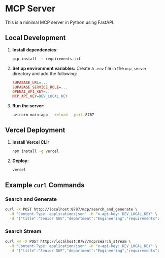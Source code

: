 # MCP Server

This is a minimal MCP server in Python using FastAPI.

## Local Development

1.  **Install dependencies:**
    ```bash
    pip install -r requirements.txt
    ```

2.  **Set up environment variables:**
    Create a `.env` file in the `mcp_server` directory and add the following:
    ```ini
    SUPABASE_URL=...
    SUPABASE_SERVICE_ROLE=...
    OPENAI_API_KEY=...
    MCP_API_KEY=DEV_LOCAL_KEY
    ```

3.  **Run the server:**
    ```bash
    uvicorn main:app --reload --port 8787
    ```

## Vercel Deployment

1.  **Install Vercel CLI:**
    ```bash
    npm install -g vercel
    ```

2.  **Deploy:**
    ```bash
    vercel
    ```

## Example `curl` Commands

### Search and Generate
```bash
curl -X POST http://localhost:8787/mcp/search_and_generate \
  -H "Content-Type: application/json" -H "x-api-key: DEV_LOCAL_KEY" \
  -d '{"title":"Senior SWE","department":"Engineering","requirements":["Python","Postgres"]}'
```

### Search Stream
```bash
curl -N -X POST http://localhost:8787/mcp/search_stream \
  -H "Content-Type: application/json" -H "x-api-key: DEV_LOCAL_KEY" \
  -d '{"title":"Senior SWE","department":"Engineering","requirements":["Python","Postgres"]}'
``` 
